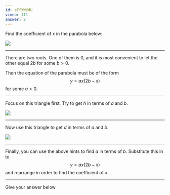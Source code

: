 ```yaml
---
id: aFfXWVdU
vimeo: 111
answer: 2
---
```


Find the coefficient of $x$ in the parabola below:

![](/img/learn/quad-28.svg)

---

There are two roots. One of them is $0$, and it is most convenient to let the other equal $2b$ for some $b>0$.

Then the equation of the parabola must be of the form
$$
y = ax(2b - x)
$$
for some $a > 0$.

---

Focus on this triangle first. Try to get $h$ in terms of $a$ and $b$.

![](/img/learn/quad-29.svg)

---

Now use this triangle to get $d$ in terms of $a$ and $b$.

![](/img/learn/quad-30.svg)


---

Finally, you can use the above hints to find $a$ in terms of $b$. Substitute this in to
$$
y = ax(2b - x)
$$
and rearrange in order to find the coefficient of $x$.

---

Give your answer below
